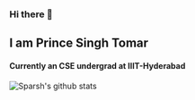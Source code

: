### Hi there 👋
## I am Prince Singh Tomar
#### Currently an CSE undergrad at IIIT-Hyderabad 
![Sparsh's github stats](https://github-readme-stats.vercel.app/api?username=princesinghtomar&count_private=true&show_icons=true&theme=algolia) <br />

<!--
**princesinghtomar/princesinghtomar** is a ✨ _special_ ✨ repository because its `README.md` (this file) appears on your GitHub profile.

Here are some ideas to get you started:

- 🔭 I’m currently working on ...
- 🌱 I’m currently learning ...
- 👯 I’m looking to collaborate on ...
- 🤔 I’m looking for help with ...
- 💬 Ask me about ...
- 📫 How to reach me: ...
- 😄 Pronouns: ...
- ⚡ Fun fact: ...
-->
